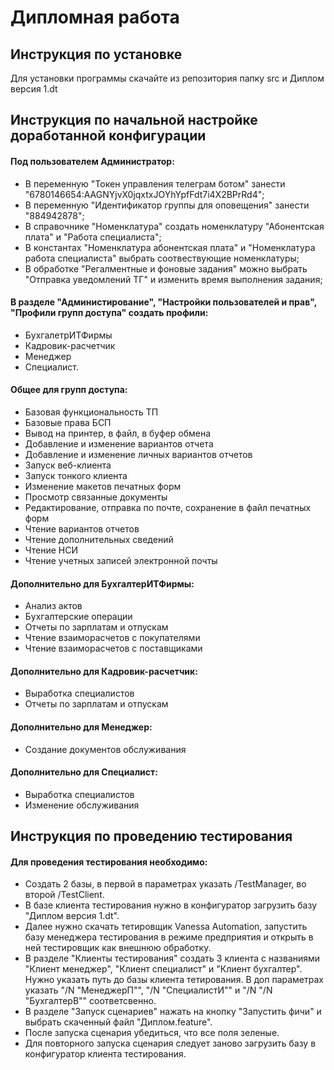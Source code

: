 # Дипломная работа

## Инструкция по установке

Для установки программы скачайте из репозитория папку src и Диплом версия 1.dt


## Инструкция по начальной настройке доработанной конфигурации

#### Под пользователем Администратор:
- В переменную "Токен управления телеграм ботом" занести "6780146654:AAGNYjvX0jqxtxJOYhYpfFdt7i4X2BPrRd4";
- В переменную "Идентификатор группы для оповещения" занести "884942878";
- В справочнике "Номенклатура" создать номенклатуру "Абонентская плата" и "Работа специалиста";
- В константах "Номенклатура абонентская плата" и "Номенклатура работа специалиста" выбрать соотвествующие номенклатуры;
- В обработке "Регалментные и фоновые задания" можно выбрать "Отправка уведомлений ТГ" и изменить время выполнения задания;
#### В разделе "Администирование", "Настройки пользователей и прав", "Профили групп доступа" создать профили:
- БухгалетрИТФирмы
- Кадровик-расчетчик
- Менеджер
- Специалист.
#### Общее для групп доступа:
- Базовая функциональность ТП
- Базовые права БСП
- Вывод на принтер, в файл, в буфер обмена
- Добавление и изменение вариантов отчета
- Добавление и изменение личных вариантов отчетов
- Запуск веб-клиента
- Запуск тонкого клиента
- Изменение макетов печатных форм
- Просмотр связанные документы
- Редактирование, отправка по почте, сохранение в файл печатных форм
- Чтение вариантов отчетов
- Чтение дополнительных сведений
- Чтение НСИ
- Чтение учетных записей электронной почты

#### Дополнительно для БухгалтерИТФирмы:
- Анализ актов
- Бухгалтерские операции
- Отчеты по зарплатам и отпускам
- Чтение взаиморасчетов с покупателями
- Чтение взаиморасчетов с поставщиками

#### Дополнительно для Кадровик-расчетчик:
- Выработка специалистов
- Отчеты по зарплатам и отпускам

#### Дополнительно для Менеджер:
- Создание документов обслуживания

#### Дополнительно для Специалист:
- Выработка специалистов
- Изменение обслуживания


## Инструкция по проведению тестирования

#### Для проведения тестирования необходимо:
- Cоздать 2 базы, в первой в параметрах указать /TestManager, во второй /TestClient.
- В базе клиента тестирования нужно в конфигуратор загрузить базу "Диплом версия 1.dt".
- Далее нужно скачать тетировщик Vanessa Automation, запустить базу менеджера тестирования в режиме предприятия и открыть в ней тестировщик как внешнюю обработку.
- В разделе "Клиенты тестирования" создать 3 клиента с названиями "Клиент менеджер", "Клиент специалист" и "Клиент бухгалтер". Нужно указать путь до базы клиента тетирования. В доп параметрах указать "/N "МенеджерП"", "/N "СпециалистИ"" и "/N "/N "БухгалтерВ"" соответсвенно.
- В разделе "Запуск сценариев" нажать на кнопку "Запустить фичи" и выбрать скаченный файл "Диплом.feature".
- После запуска сценария убедиться, что все поля зеленые. 
- Для повторного запуска сценария следует заново загрузить базу в конфигуратор клиента тестирования.